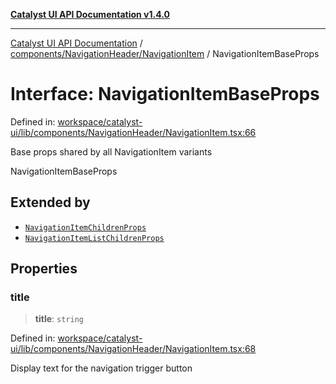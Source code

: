 [**Catalyst UI API Documentation v1.4.0**](../../../../README.md)

---

[Catalyst UI API Documentation](../../../../README.md) / [components/NavigationHeader/NavigationItem](../README.md) / NavigationItemBaseProps

# Interface: NavigationItemBaseProps

Defined in: [workspace/catalyst-ui/lib/components/NavigationHeader/NavigationItem.tsx:66](https://github.com/TheBranchDriftCatalyst/catalyst-ui/blob/main/lib/components/NavigationHeader/NavigationItem.tsx#L66)

Base props shared by all NavigationItem variants

NavigationItemBaseProps

## Extended by

- [`NavigationItemChildrenProps`](NavigationItemChildrenProps.md)
- [`NavigationItemListChildrenProps`](NavigationItemListChildrenProps.md)

## Properties

### title

> **title**: `string`

Defined in: [workspace/catalyst-ui/lib/components/NavigationHeader/NavigationItem.tsx:68](https://github.com/TheBranchDriftCatalyst/catalyst-ui/blob/main/lib/components/NavigationHeader/NavigationItem.tsx#L68)

Display text for the navigation trigger button
